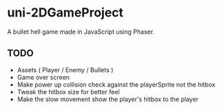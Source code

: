 # uni-2DGameProject
A bullet hell game made in JavaScript using Phaser.
## TODO
- Assets ( Player / Enemy / Bullets )
- Game over screen
- Make power up collision check against the playerSprite not the hitbox
- Tweak the hitbox size for better feel
- Make the slow movement show the player's hitbox to the player
